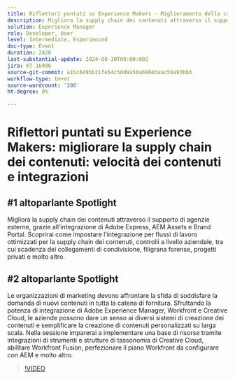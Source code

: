 ```yaml
---
title: Riflettori puntati su Experience Makers - Miglioramento della catena di fornitura dei contenuti - Velocità dei contenuti e integrazioni
description: Migliora la supply chain dei contenuti attraverso il supporto di agenzie esterne, grazie all’integrazione di Adobe Express, AEM Assets e Brand Portal. Scoprirai come impostare l’integrazione per flussi di lavoro ottimizzati per la supply chain dei contenuti, controlli a livello aziendale, tra cui scadenza dei collegamenti di condivisione, filigrana forense, progetti privati e molto altro.
solution: Experience Manager
role: Developer, User
level: Intermediate, Experienced
doc-type: Event
duration: 2420
last-substantial-update: 2024-08-30T00:00:00Z
jira: KT-16096
source-git-commit: a1bc6495b21fe54c50d9a50a6904daac50a93bb6
workflow-type: tm+mt
source-wordcount: '206'
ht-degree: 0%

---
```



# Riflettori puntati su Experience Makers: migliorare la supply chain dei contenuti: velocità dei contenuti e integrazioni

## #1 altoparlante Spotlight

Migliora la supply chain dei contenuti attraverso il supporto di agenzie esterne, grazie all’integrazione di Adobe Express, AEM Assets e Brand Portal. Scoprirai come impostare l’integrazione per flussi di lavoro ottimizzati per la supply chain dei contenuti, controlli a livello aziendale, tra cui scadenza dei collegamenti di condivisione, filigrana forense, progetti privati e molto altro.

## #2 altoparlante Spotlight

Le organizzazioni di marketing devono affrontare la sfida di soddisfare la domanda di nuovi contenuti in tutta la catena di fornitura. Sfruttando la potenza di integrazione di Adobe Experience Manager, Workfront e Creative Cloud, le aziende possono dare un senso ai diversi sistemi di creazione dei contenuti e semplificare la creazione di contenuti personalizzati su larga scala. Nella sessione imparerai a implementare una base di risorse tramite integrazioni di strumenti e strutture di tassonomia di Creative Cloud, abilitare Workfront Fusion, perfezionare il piano Workfront da configurare con AEM e molto altro.

>[!VIDEO](https://video.tv.adobe.com/v/3433169/?learn=on)
